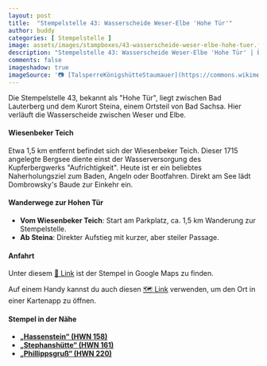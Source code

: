 ```yaml
---
layout: post
title:  "Stempelstelle 43: Wasserscheide Weser-Elbe 'Hohe Tür'"
author: buddy
categories: [ Stempelstelle ]
image: assets/images/stampboxes/43-wasserscheide-weser-elbe-hohe-tuer.jpg
description: "Stempelstelle 43: Wasserscheide Weser-Elbe 'Hohe Tür' | Bad Lauterberg"
comments: false
imageshadow: true
imageSource: '📷 [TalsperreKönigshütteStaumauer](https://commons.wikimedia.org/wiki/File:TalsperreK%C3%B6nigsh%C3%BCtteStaumauer.jpg) von <a href="https://en.wikipedia.org/wiki/de:User:Kassandro" class="extiw" title="w:de:User:Kassandro">Kassandro</a> in der <a href="https://en.wikipedia.org/wiki/de:" class="extiw" title="w:de:">Wikipedia auf Deutsch</a> unter Lizenz Public domain'
---
```


Die Stempelstelle 43, bekannt als "Hohe Tür", liegt zwischen Bad Lauterberg und dem Kurort Steina, einem Ortsteil von Bad Sachsa. Hier verläuft die Wasserscheide zwischen Weser und Elbe.

#### Wiesenbeker Teich

Etwa 1,5 km entfernt befindet sich der Wiesenbeker Teich. Dieser 1715 angelegte Bergsee diente einst der Wasserversorgung des Kupferbergwerks "Aufrichtigkeit". Heute ist er ein beliebtes Naherholungsziel zum Baden, Angeln oder Bootfahren. Direkt am See lädt Dombrowsky's Baude zur Einkehr ein.

#### Wanderwege zur Hohen Tür

- **Vom Wiesenbeker Teich**: Start am Parkplatz, ca. 1,5 km Wanderung zur Stempelstelle.
- **Ab Steina**: Direkter Aufstieg mit kurzer, aber steiler Passage.

#### Anfahrt

Unter diesem [📍 Link](https://www.google.com/maps/dir/?api=1&origin=&destination=51.61864%2C%2010.50431) ist der Stempel in Google Maps zu finden.

<div class="android-only">
  Auf einem Handy kannst du auch diesen 
  <a href="geo:51.61864,10.50431">🗺️ Link</a> 
  verwenden, um den Ort in einer Kartenapp zu öffnen.
  <p></p>
</div>

#### Stempel in der Nähe

- [**„Hassenstein“ (HWN 158)**](/stempelstelle-158-hassenstein)
- [**„Stephanshütte“ (HWN 161)**](/stempelstelle-161-stephanshuette)
- [**„Phillippsgruß“ (HWN 220)**](/stempelstelle-220-schutzhuette-phillippsgruss)
